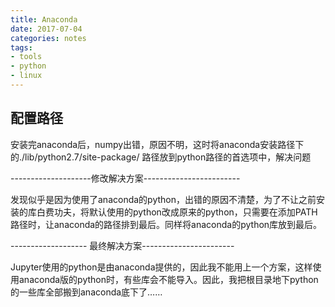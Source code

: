 ```yaml
---
title: Anaconda 
date: 2017-07-04
categories: notes
tags:
- tools
- python
- linux
---
```


## 配置路径  

安装完anaconda后，numpy出错，原因不明，这时将anaconda安装路径下的./lib/python2.7/site-package/ 路径放到python路径的首选项中，解决问题  

--------------------修改解决方案------------------------

发现似乎是因为使用了anaconda的python，出错的原因不清楚，为了不让之前安装的库白费功夫，将默认使用的python改成原来的python，只需要在添加PATH路径时，让anaconda的路径排到最后。同样将anaconda的python库放到最后。   

------------------- 最终解决方案-----------------------

Jupyter使用的python是由anaconda提供的，因此我不能用上一个方案，这样使用anaconda版的python时，有些库会不能导入。因此，我把根目录地下python的一些库全部搬到anaconda底下了……

